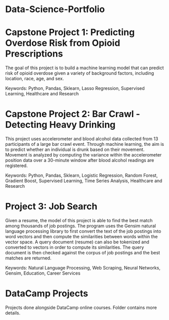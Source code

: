# Data-Science-Portfolio

# Capstone Project 1: Predicting Overdose Risk from Opioid Prescriptions

The goal of this project is to build a machine learning model that can predict risk of opioid overdose given a variety of background factors, including location, race, age, and sex.

Keywords: Python, Pandas, Sklearn, Lasso Regression, Supervised Learning, Healthcare and Research

# Capstone Project 2: Bar Crawl - Detecting Heavy Drinking

This project uses accelerometer and blood alcohol data collected from 13 participants of a large bar crawl event. Through machine learning, the aim is to predict whether an individual is drunk based on their movement. Movement is analyzed by computing the variance within the accelerometer position data over a 30-minute window after blood alcohol readings are registered.

Keywords: Python, Pandas, Sklearn, Logistic Regression, Random Forest, Gradient Boost, Supervised Learning, Time Series Analysis, Healthcare and Research

# Project 3: Job Search

Given a resume, the model of this project is able to find the best match among thousands of job postings. The program uses the Gensim natural language processing library to first convert the text of the job postings into word vectors and then compute the similarities between words within the vector space. A query document (resume) can also be tokenized and converted to vectors in order to compute its similarities. The query document is then checked against the corpus of job postings and the best matches are returned.

Keywords: Natural Language Processing, Web Scraping, Neural Networks, Gensim, Education, Career Services

# DataCamp Projects

Projects done alongside DataCamp online courses. Folder contains more details.
